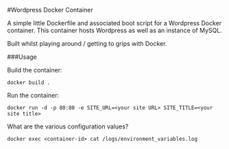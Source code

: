 #Wordpress Docker Container

A simple little Dockerfile and associated boot script for a Wordpress Docker container. This container hosts Wordpress as well as an instance of MySQL.

Built whilst playing around / getting to grips with Docker.

###Usage

Build the container:

    docker build .

Run the container:

    docker run -d -p 80:80 -e SITE_URL=<your site URL> SITE_TITLE=<your site title>

What are the various configuration values?

    docker exec <container-id> cat /logs/environment_variables.log

